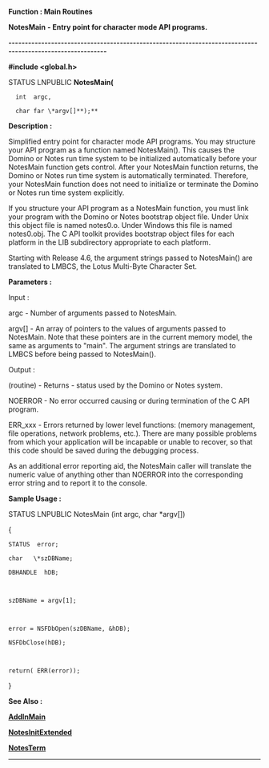 




<!--
 /\* Font Definitions \*/
 @font-face
 {font-family:Courier;
 panose-1:2 7 4 9 2 2 5 2 4 4;}
@font-face
 {font-family:"Tms Rmn";
 panose-1:2 2 6 3 4 5 5 2 3 4;}
@font-face
 {font-family:Helv;
 panose-1:2 11 6 4 2 2 2 3 2 4;}
@font-face
 {font-family:"Cambria Math";
 panose-1:2 4 5 3 5 4 6 3 2 4;}
 /\* Style Definitions \*/
 p.MsoNormal, li.MsoNormal, div.MsoNormal
 {margin-top:0cm;
 margin-right:0cm;
 margin-bottom:8.0pt;
 margin-left:0cm;
 line-height:107%;
 font-size:11.0pt;
 font-family:"Calibri",sans-serif;}
.MsoChpDefault
 {font-size:11.0pt;}
.MsoPapDefault
 {margin-bottom:8.0pt;
 line-height:107%;}
 /\* Page Definitions \*/
 @page WordSection1
 {size:612.0pt 792.0pt;
 margin:72.0pt 72.0pt 72.0pt 72.0pt;}
div.WordSection1
 {page:WordSection1;}
-->




 


**Function : Main Routines**



**NotesMain** **- Entry
point for character mode API programs.**


**----------------------------------------------------------------------------------------------------------**



**#include <global.h>**



STATUS
LNPUBLIC **NotesMain(**  

      int  argc,  

      char far \*argv[]**);**



**Description :**



Simplified
entry point for character mode API programs. You may structure your API program
as a function named NotesMain(). This causes the Domino or Notes run time
system to be initialized automatically before your NotesMain function gets
control. After your NotesMain function returns, the Domino or Notes run time
system is automatically terminated. Therefore, your NotesMain function does not
need to initialize or terminate the Domino or Notes run time system explicitly.  

  

If you structure your API program as a NotesMain function, you must link your
program with the Domino or Notes bootstrap object file.  Under Unix this object
file is named notes0.o. Under Windows this file is named notes0.obj. The C API
toolkit provides bootstrap object files for each platform in the LIB
subdirectory appropriate to each platform.


 


Starting
with Release 4.6, the argument strings passed to NotesMain() are translated to
LMBCS, the Lotus Multi-Byte Character Set.


 


**Parameters :**



Input :  

argc  -  Number of arguments passed to NotesMain.  

  

argv[]  -  An array of pointers to the values of arguments passed to
NotesMain.  Note that these pointers are in the current memory model, the same
as arguments to "main".  The argument strings are translated to LMBCS
before being passed to NotesMain().  

  




Output :  

(routine)  -  Returns -  status used by the Domino or Notes system.   

  

NOERROR - No error occurred causing or during termination of the C API program.  

  

ERR\_xxx - Errors returned by lower level functions: (memory management, file
operations, network problems,  etc.).  There are many possible problems from
which your application will be incapable or unable to recover, so that this
code should be saved during the debugging process.  

  

As an additional error reporting aid, the NotesMain caller will translate the
numeric value of anything other than NOERROR into the corresponding error
string and  to report it to the console.  

  

  




 **Sample Usage :**


STATUS LNPUBLIC
NotesMain (int argc, char \*argv[])  

{  

    STATUS  error;  

    char   \*szDBName;  

    DBHANDLE  hDB;  

  

    szDBName = argv[1];  

  

    error = NSFDbOpen(szDBName, &hDB);  

    NSFDbClose(hDB);  

  

    return( ERR(error));  

}


 **See Also :**


**[AddInMain](AddInMain.md)**


**[NotesInitExtended](NotesInitExtended.md)**


**[NotesTerm](NotesTerm.md)**



----------------------------------------------------------------------------------------------------------


 





